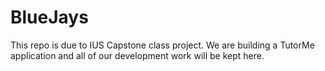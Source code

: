 # BlueJays
This repo is due to IUS Capstone class project. We are building a TutorMe application 
and all of our development work will be kept here.
